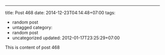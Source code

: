 ---
title: Post 468
date: 2014-12-23T04:14:48+07:00
tags:
  - random post
  - untagged
category:
  - random post
  - uncategorized
updated: 2012-01-17T23:25:29+07:00

This is content of post 468